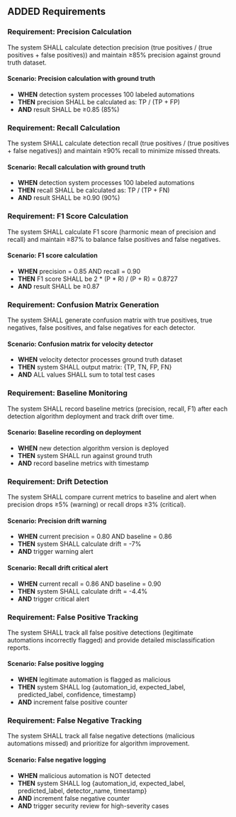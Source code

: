 ## ADDED Requirements

### Requirement: Precision Calculation
The system SHALL calculate detection precision (true positives / (true positives + false positives)) and maintain ≥85% precision against ground truth dataset.

#### Scenario: Precision calculation with ground truth
- **WHEN** detection system processes 100 labeled automations
- **THEN** precision SHALL be calculated as: TP / (TP + FP)
- **AND** result SHALL be ≥0.85 (85%)

###  Requirement: Recall Calculation
The system SHALL calculate detection recall (true positives / (true positives + false negatives)) and maintain ≥90% recall to minimize missed threats.

#### Scenario: Recall calculation with ground truth
- **WHEN** detection system processes 100 labeled automations
- **THEN** recall SHALL be calculated as: TP / (TP + FN)
- **AND** result SHALL be ≥0.90 (90%)

### Requirement: F1 Score Calculation
The system SHALL calculate F1 score (harmonic mean of precision and recall) and maintain ≥87% to balance false positives and false negatives.

#### Scenario: F1 score calculation
- **WHEN** precision = 0.85 AND recall = 0.90
- **THEN** F1 score SHALL be 2 * (P * R) / (P + R) = 0.8727
- **AND** result SHALL be ≥0.87

### Requirement: Confusion Matrix Generation
The system SHALL generate confusion matrix with true positives, true negatives, false positives, and false negatives for each detector.

#### Scenario: Confusion matrix for velocity detector
- **WHEN** velocity detector processes ground truth dataset
- **THEN** system SHALL output matrix: {TP, TN, FP, FN}
- **AND** ALL values SHALL sum to total test cases

### Requirement: Baseline Monitoring
The system SHALL record baseline metrics (precision, recall, F1) after each detection algorithm deployment and track drift over time.

#### Scenario: Baseline recording on deployment
- **WHEN** new detection algorithm version is deployed
- **THEN** system SHALL run against ground truth
- **AND** record baseline metrics with timestamp

### Requirement: Drift Detection
The system SHALL compare current metrics to baseline and alert when precision drops ≥5% (warning) or recall drops ≥3% (critical).

#### Scenario: Precision drift warning
- **WHEN** current precision = 0.80 AND baseline = 0.86
- **THEN** system SHALL calculate drift = -7%
- **AND** trigger warning alert

#### Scenario: Recall drift critical alert
- **WHEN** current recall = 0.86 AND baseline = 0.90
- **THEN** system SHALL calculate drift = -4.4%
- **AND** trigger critical alert

### Requirement: False Positive Tracking
The system SHALL track all false positive detections (legitimate automations incorrectly flagged) and provide detailed misclassification reports.

#### Scenario: False positive logging
- **WHEN** legitimate automation is flagged as malicious
- **THEN** system SHALL log {automation_id, expected_label, predicted_label, confidence, timestamp}
- **AND** increment false positive counter

### Requirement: False Negative Tracking
The system SHALL track all false negative detections (malicious automations missed) and prioritize for algorithm improvement.

#### Scenario: False negative logging
- **WHEN** malicious automation is NOT detected
- **THEN** system SHALL log {automation_id, expected_label, predicted_label, detector_name, timestamp}
- **AND** increment false negative counter
- **AND** trigger security review for high-severity cases
